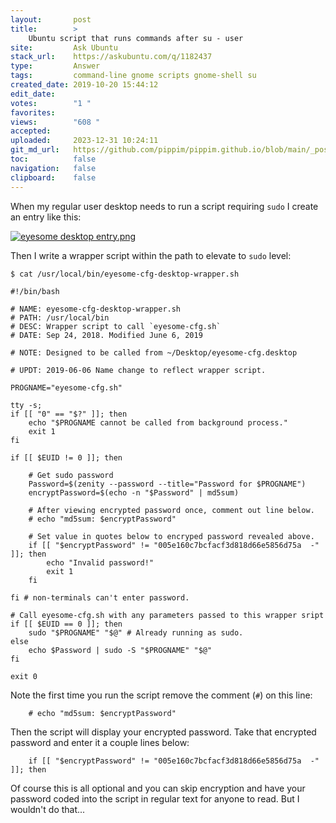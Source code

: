 ```yaml
---
layout:       post
title:        >
    Ubuntu script that runs commands after su - user
site:         Ask Ubuntu
stack_url:    https://askubuntu.com/q/1182437
type:         Answer
tags:         command-line gnome scripts gnome-shell su
created_date: 2019-10-20 15:44:12
edit_date:    
votes:        "1 "
favorites:    
views:        "608 "
accepted:     
uploaded:     2023-12-31 10:24:11
git_md_url:   https://github.com/pippim/pippim.github.io/blob/main/_posts/2019/2019-10-20-Ubuntu-script-that-runs-commands-after-su-user.md
toc:          false
navigation:   false
clipboard:    false
---
```


When my regular user desktop needs to run a script requiring `sudo` I create an entry like this:

[![eyesome desktop entry.png][1]][1]

Then I write a wrapper script within the path to elevate to `sudo` level:

``` 
$ cat /usr/local/bin/eyesome-cfg-desktop-wrapper.sh

#!/bin/bash

# NAME: eyesome-cfg-desktop-wrapper.sh
# PATH: /usr/local/bin
# DESC: Wrapper script to call `eyesome-cfg.sh`
# DATE: Sep 24, 2018. Modified June 6, 2019

# NOTE: Designed to be called from ~/Desktop/eyesome-cfg.desktop

# UPDT: 2019-06-06 Name change to reflect wrapper script.

PROGNAME="eyesome-cfg.sh"

tty -s;
if [[ "0" == "$?" ]]; then
    echo "$PROGNAME cannot be called from background process."
    exit 1
fi

if [[ $EUID != 0 ]]; then

    # Get sudo password
    Password=$(zenity --password --title="Password for $PROGNAME")
    encryptPassword=$(echo -n "$Password" | md5sum)

    # After viewing encrypted password once, comment out line below.
    # echo "md5sum: $encryptPassword" 

    # Set value in quotes below to encryped password revealed above.
    if [[ "$encryptPassword" != "005e160c7bcfacf3d818d66e5856d75a  -" ]]; then
        echo "Invalid password!"
        exit 1
    fi

fi # non-terminals can't enter password.

# Call eyesome-cfg.sh with any parameters passed to this wrapper sript
if [[ $EUID == 0 ]]; then
    sudo "$PROGNAME" "$@" # Already running as sudo.
else
    echo $Password | sudo -S "$PROGNAME" "$@"
fi

exit 0
```

Note the first time you run the script remove the comment (`#`) on this line:

``` 
    # echo "md5sum: $encryptPassword" 
```

Then the script will display your encrypted password. Take that encrypted password and enter it a couple lines below:

``` 
    if [[ "$encryptPassword" != "005e160c7bcfacf3d818d66e5856d75a  -" ]]; then
```

Of course this is all optional and you can skip encryption and have your password coded into the script in regular text for anyone to read. But I wouldn't do that...

  [1]: https://i.stack.imgur.com/hg5Knl.png
